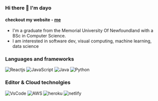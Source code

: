 ### Hi there 👋 I'm dayo
#### checkout my website - [me](https://dayoasaolu.com)
- I'm a graduate from the Memorial University Of Newfoundland with a BSc in Computer Science.
- I am interested in software dev, visual computing, machine learning, data science

### Languages and frameworks
![Reactjs](https://img.shields.io/badge/-Reactjs-ff69b4) ![JavaScript](https://img.shields.io/badge/-JavaScript-blue) ![Java](https://img.shields.io/badge/-Java-brightgreen) ![Python](https://img.shields.io/badge/-Python-yellow)

### Editor & Cloud technolgies
![VsCode](https://img.shields.io/badge/-VSCODE-brightgreen) ![AWS](https://img.shields.io/badge/-AWS-orange) ![heroku](https://shields.io/badge/-heroku-blueviolet) ![netlify](https://shields.io/badge/-netlify-darkcyan)

<!--
**DayoAsaolu/DayoAsaolu** is a ✨ _special_ ✨ repository because its `README.md` (this file) appears on your GitHub profile.

Here are some ideas to get you started:

- 🔭 I’m currently working on ...
- 🌱 I’m currently learning ...
- 👯 I’m looking to collaborate on ...
- 🤔 I’m looking for help with ...
- 💬 Ask me about ...
- 📫 How to reach me: ...
- ⚡ Fun fact: ...
-->
